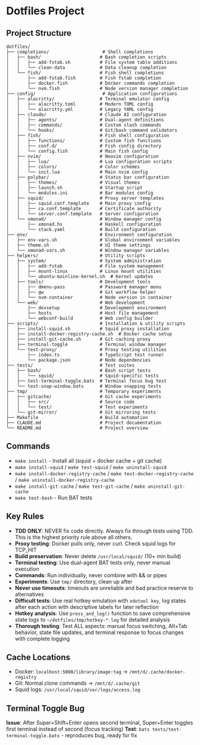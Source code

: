# Dotfiles Project

## Project Structure
```
dotfiles/
├── completions/                    # Shell completions
│   ├── bash/                      # Bash completion scripts
│   │   ├── add-fstab.sh           # File system table additions
│   │   └── clean-data             # Data cleanup completion
│   └── fish/                      # Fish shell completions
│       ├── add-fstab.fish         # Fish fstab completion
│       ├── docker.fish            # Docker commands completion
│       └── nvm.fish               # Node version manager completion
├── config/                         # Application configurations
│   ├── alacritty/                 # Terminal emulator config
│   │   ├── alacritty.toml         # Modern TOML config
│   │   └── alacritty.yml          # Legacy YAML config
│   ├── claude/                    # Claude AI configuration
│   │   ├── agents/                # Dual-agent definitions
│   │   ├── commands/              # Custom slash commands
│   │   └── hooks/                 # Git/bash command validators
│   ├── fish/                      # Fish shell configuration
│   │   ├── functions/             # Custom fish functions
│   │   ├── conf.d/                # Fish config directory
│   │   └── config.fish            # Main fish config
│   ├── nvim/                      # Neovim configuration
│   │   ├── lua/                   # Lua configuration scripts
│   │   ├── colors/                # Color schemes
│   │   └── init.lua               # Main nvim config
│   ├── polybar/                   # Status bar configuration
│   │   ├── themes/                # Visual themes
│   │   ├── launch.sh              # Startup script
│   │   └── modules.ini            # Bar modules config
│   ├── squid/                     # Proxy server templates
│   │   ├── squid.conf.template    # Main proxy config
│   │   ├── ca.conf.template       # Certificate authority
│   │   └── server.conf.template   # Server configuration
│   └── xmonad/                    # Window manager config
│       ├── xmonad.hs              # Haskell configuration
│       └── stack.yaml             # Build configuration
├── env/                           # Environment configuration
│   ├── env-vars.sh                # Global environment variables
│   ├── theme.sh                   # UI theme settings
│   └── xmonad-vars.sh             # Window manager variables
├── helpers/                       # Utility scripts
│   ├── system/                    # System administration
│   │   ├── add-fstab              # File system management
│   │   ├── mount-linux            # Linux mount utilities
│   │   └── ubuntu-mainline-kernel.sh  # Kernel updates
│   ├── tools/                     # Development tools
│   │   ├── dmenu-pass             # Password manager menu
│   │   ├── gw                     # Git workflow helper
│   │   └── nvm-container          # Node version in container
│   └── web/                       # Web development
│       ├── devsetup               # Development environment
│       ├── hosts                  # Host file management
│       └── webconf-build          # Web config builder
├── scripts/                       # Installation & utility scripts
│   ├── install-squid.sh           # Squid proxy installation
│   ├── install-docker-registry-cache.sh  # Docker cache setup
│   ├── install-git-cache.sh       # Git caching proxy
│   ├── terminal-toggle            # Terminal window manager
│   └── test-proxy/                # Proxy testing utilities
│       ├── index.ts               # TypeScript test runner
│       └── package.json           # Node dependencies
├── tests/                         # Test suites
│   ├── bash/                      # Bash script tests
│   │   └── squid/                 # Squid-specific tests
│   ├── test-terminal-toggle.bats  # Terminal focus bug test
│   └── test-snap-window.bats      # Window snapping tests
├── tmp/                           # Temporary experiments
│   ├── gitcache/                  # Git cache experiments
│   │   ├── src/                   # Source code
│   │   └── test/                  # Test experiments
│   └── git-mirror/                # Git mirroring tests
├── Makefile                       # Build automation
├── CLAUDE.md                      # Project documentation
└── README.md                      # Project overview
```

## Commands
- `make install` - Install all (squid + docker cache + git cache)
- `make install-squid` / `make test-squid` / `make uninstall-squid`
- `make install-docker-registry-cache` / `make test-docker-registry-cache` / `make uninstall-docker-registry-cache`
- `make install-git-cache` / `make test-git-cache` / `make uninstall-git-cache`
- `make test-bash` - Run BAT tests

## Key Rules
- **TDD ONLY**: NEVER fix code directly. Always fix through tests using TDD. This is the highest priority rule above all others.
- **Proxy testing**: Docker pulls only, never curl. Check squid logs for TCP_HIT
- **Build preservation**: Never delete `/usr/local/squid/` (10+ min build)
- **Terminal testing**: Use dual-agent BAT tests only, never manual execution
- **Commands**: Run individually, never combine with && or pipes
- **Experiments**: Use `tmp/` directory, clean up after
- **Never use timeouts**: timeouts are unreliable and bad practice reserve to alternatives
- **Difficult tests**: Use real hotkey emulation with `xdotool key`, log states after each action with descriptive labels for later reflection
- **Hotkey analysis**: Use `press_and_log()` function to save comprehensive state logs to `~/dotfiles/tmp/hotkey-*.log` for detailed analysis
- **Thorough testing**: Test ALL aspects: manual focus switching, Alt+Tab behavior, state file updates, and terminal response to focus changes with complete logging


## Cache Locations
- Docker: `localhost:5000/library/image:tag` → `/mnt/d/.cache/docker-registry`
- Git: Normal clone commands → `/mnt/d/.cache/git`
- Squid logs: `/usr/local/squid/var/logs/access.log`

## Terminal Toggle Bug
**Issue**: After Super+Shift+Enter opens second terminal, Super+Enter toggles first terminal instead of second (focus tracking)
**Test**: `bats tests/test-terminal-toggle.bats` - reproduces bug, ready for fix
